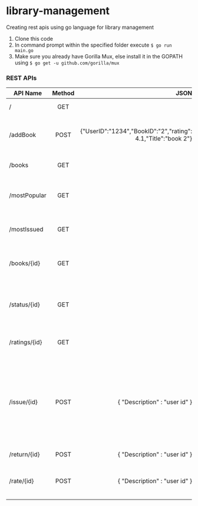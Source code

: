 # library-management
Creating rest apis using go language for library management

1. Clone this code
2. In command prompt within the specified folder execute `$ go run main.go` 
3. Make sure you already have Gorilla Mux, else install it in the GOPATH using `$ go get -u github.com/gorilla/mux`

### REST APIs

|API Name       | Method        | JSON                                              | DESCRIPTION |
| ------------- |:-------------:| -------------------------------------------------:|-------------------------------------------------:
| /             | GET           |                                                   | Welcome User|
| /addBook      | POST          |{"UserID":"1234","BookID":"2","rating": 4.1,"Title":"book 2"} | Only the admin can add books whose user id is 1234|
|               |               |                                                   |
| /books        | GET           |                                                   | Gives a list of all books|
|               |               |                                                   | 
| /mostPopular  | GET           |                                                   |Gives the most popular book according to user ratings|
|               |               |                                                   |
| /mostIssued   | GET           |                                                   |Gives the most issued book |
|               |               |                                                   |
| /books/{id}   | GET           |                                                   |gives the details of a particular book of given ID|
|               |               |                                                   |
| /status/{id}  | GET           |                                                   |gives the status (available/ unavailable) for a book|
|               |               |                                                   |
| /ratings/{id} | GET           |                                                   |gives the ratings of a particular book |
|               |               |                                                   |
| /issue/{id}   | POST          |   {  "Description" : "user id" }                  |allows user (of a particular user id) to issue a book, it highlights book is unavailable if the book has already been issued|
|               |               |                                                   |
| /return/{id}  | POST          |   {  "Description" : "user id" }                  |Allows user to return a book|
|               |               |                                                   |
| /rate/{id}    | POST          |   {  "Description" : "user id" }                  |Allows user to rate a particular book|
|               |               |                                                   |


